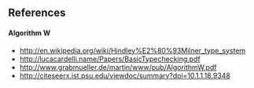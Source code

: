 ## References

#### Algorithm W
- http://en.wikipedia.org/wiki/Hindley%E2%80%93Milner_type_system 
- http://lucacardelli.name/Papers/BasicTypechecking.pdf
- http://www.grabmueller.de/martin/www/pub/AlgorithmW.pdf
- http://citeseerx.ist.psu.edu/viewdoc/summary?doi=10.1.1.18.9348
